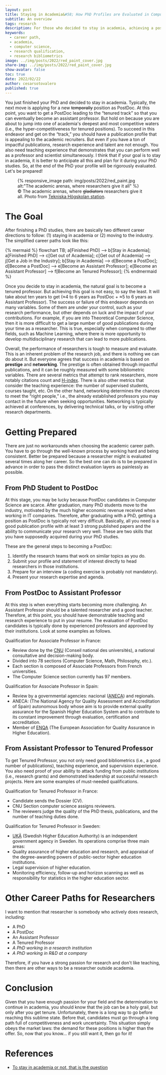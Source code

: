 ```yaml
---
layout: post
title: Staying in Academia&#58; How PhD Profiles are Evaluated in Computer Science?
subtitle: An overview
tags: research
description: For those who decided to stay in academia, achieving a position as a tenured professor is not easy, to say the least. There are several evaluation layers to pass before reaching this position, so it is better to be prepared. Research profiles are be carefully evaluated before being accepted or rejected, so it is better for you to prepare well for what is coming.
keywords:
  - career path,
  - academia,
  - computer science,
  - research qualification,
  - research bibliometrics 
image: ../img/posts/2022/red_paint_cover.jpg
share-img: ../img/posts/2022/red_paint_cover.jpg
show-avatar: false
toc: true
date: 2022/02/22
author: cesarsotovalero
published: true
--- 
```


You just finished your PhD and decided to stay in academia.
Typically, the next move is applying for a new ~~temporally~~ position as PostDoc.
At this point, you want to get a PostDoc leading to the “tenured track” so that you can eventually become an assistant professor.
But hold on because you are about to jump into one of academia's deepest and most competitive waters (i.e., the hyper-competitiveness for tenured positions).
To succeed in this endeavor and get on the “track,” you should have a publication profile that is appealing to the academic recruiters.
But even if you have a ton of impactful publications, research experience and talent are not enough.
You also need teaching experience that demonstrates that you can perform well as a professor and scientist simultaneously.
I think that if your goal is to stay in academia, it is better to anticipate all this and plan for it during your PhD studies.
So, at the end of the PhD your profile will be rigorously evaluated.
Let's be prepared!

<figure class="jb_picture">
  {% responsive_image path: img/posts/2022/red_paint.jpg alt:"The academic arenas, where researchers give it all" %}
  <figcaption class="stroke"> 
    &#169; The academic arenas, where <del>gladiators</del> researchers give it all. Photo from <a href="https://goo.gl/maps/j8GC4KtHEXoKxLpB8">Tekniska Högskolan station</a>.
  </figcaption>
</figure>

# The Goal

After finishing a PhD studies, there are basically two different career directions to follow: (1) staying in academia or (2) moving to the industry.
The simplified career paths look like this:

[//]: # (see https://mermaid-js.github.io)
{% mermaid %}
flowchart TB;
a[Finished PhD] --> b[Stay in Academia];
a[Finished PhD] --> c[Get out of Academia];
c[Get out of Academia] --> j[Get a Job in the Industry];
b[Stay in Academia] --> d[Become a PostDoc];
d[Become a PostDoc] --> e[Become an Assistant Professor];
e[Become an Assistant Professor] --> f[Become an Tenured Professor];
{% endmermaid %}

Once you decide to stay in academia, the natural goal is to become a tenured professor.
But achieving this goal is not easy, to say the least.
It will take about ten years to get (≈4 to 6 years as PostDoc + ≈5 to 6 years as Assistant Professor).
The success or failure of this endeavor depends on many variables.
Some of them are under your control, such as your research performance, but other depends on luck and the impact of your contributions.
For example, if you are into Theoretical Computer Science, then it is more difficult to get a large number of good publications during your time as a researcher.
This is true, especially when compared to other fields, such as Machine Learning, where there is more opportunity to develop multidisciplinary research that can lead to more publications.

Overall, the performance of researchers is tough to measure and evaluate.
This is an inherent problem of the research job, and there is nothing we can do about it.
But everyone agrees that success in academia is based on **prestige** and **networking**.
The prestige is often obtained through impactful publications, and it can be roughly measured with some bibliometric variables.
There are several metrics that attempt to rank researchers, more notably citations count and [H-index](https://en.wikipedia.org/wiki/H-index).
There is also other metrics that consider the teaching experience: the number of supervised students, courses taught, etc.
On the other hand, networking determines the chances to meet the “right people,” i.e., the already established professors you may contact in the future when seeking opportunities.
Networking is typically achieved at conferences, by delivering technical talks, or by visiting other research departments.

# Getting Prepared 

There are just no workarounds when choosing the academic career path.
You have to go through the well-known process by working hard and being consistent.
Better be prepared because a researcher might is evaluated several times along her career.
So the best one can do is to be prepared in advance in order to pass the distinct evaluation layers as painlessly as possible.

## From PhD Student to PostDoc

At this stage, you may be lucky because PostDoc candidates in Computer Science are scarce.
After graduation, many PhD students move to the industry, motivated by the much higher economic revenue received when working in IT companies.
Therefore, after graduating with a PhD, getting a position as PostDoc is typically not very difficult.
Basically, all you need is a good publication profile with at least 3 strong published papers and the ability to communicate your research very well.
These are two skills that you have supposedly acquired during your PhD studies.

These are the general steps to becoming a PostDoc:

1. Identify the research teams that work on similar topics as you do.
2. Submit your profile and statement of interest directly to head researchers in those institutions.
3. Prepare for an interview (a coding exercise is probably not mandatory).
4. Present your research expertise and agenda.

## From PostDoc to Assistant Professor

At this step is when everything starts becoming more challenging.
An Assistant Professor should be a talented researcher and a good teacher.
Therefore, at this point, you should have demonstrable teaching and research experience to put in your resume.
The evaluation of PostDoc candidates is typically done by experienced professors and approved by their institutions.
Look at some examples as follows.

Qualification for Associate Professor in France:
- Review done by the [CNU](https://conseil-national-des-universites.fr/cnu/#/) (Conseil national des universités), a national consultative and decision-making body.
- Divided into 78 sections (Computer Science, Math, Philosophy, etc.).
- Each section is composed of Associate Professors from French universities.
- The Computer Science section currently has 97 members.

Qualification for Associate Professor in Spain:
- Review by a governmental agencies: nacional ([ANECA](http://www.aneca.es/)) and regionals.
- ANECA: (The National Agency for Quality Assessment and Accreditation of Spain) autonomous body whose aim is to provide external quality assurance for the Spanish Higher Education System and to contribute to its constant improvement through evaluation, certification and accreditation.
- Member of [ENQA](https://www.enqa.eu/) (The European Association for Quality Assurance in Higher Education).

## From Assistant Professor to Tenured Professor

To get Tenured Professor, you not only need good bibliometrics (i.e., a good number of publications), teaching experience, and supervision experience.
You also need proof of your ability to attack funding from public institutions (i.e., research grants) and demonstrated leadership at successful research projects.
Here are some examples of must-needed qualifications.

Qualification for Tenured Professor in France:
- Candidate sends the Dossier (CV).
- CNU Section computer science assigns reviewers.
- The reviewers judge the quality of the PhD thesis, publications, and the number of teaching duties done.

Qualification for Tenured Professor in Sweden:
- [UKÄ](https://www.uka.se/) (Swedish Higher Education Authority) is an independent government agency in Sweden. Its operations comprise three main areas:
- Quality assurance of higher education and research, and appraisal of the degree-awarding powers of public-sector higher education institutions.
- Legal supervision of higher education.
- Monitoring efficiency, follow-up and horizon scanning as well as responsibility for statistics in the higher education sector.

# Other Career Paths for Researchers

I want to mention that researcher is somebody who actively does research, including:

- A PhD
- A PostDoc
- An Assistant Professor
- A Tenured Professor
- _A PhD working in a research institution_
- _A PhD working in R&D at a company_

Therefore, if you have a strong passion for research and don't like teaching, then there are other ways to be a researcher outside academia.

# Conclusion

Given that you have enough passion for your field and the determination to continue in academia, you should know that the job can be a holy grail, but only after you get tenure.
Unfortunately, there is a long way to go before reaching this sublime state.
Before that, candidates must go through a long path full of competitiveness and work uncertainty.
This situation simply obeys the market laws: the demand for these positions is higher than the offer.
So, now that you know... if you still want it, then go for it!

# References

- [To stay in academia or not, that is the question](https://gradadmissions.mit.edu/blog/stay-academia-or-not-question)



